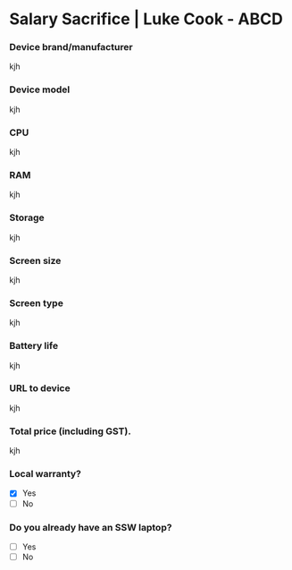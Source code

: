# Salary Sacrifice | Luke Cook - ABCD
### Device brand/manufacturer

kjh

### Device model

kjh

### CPU

kjh

### RAM

kjh

### Storage

kjh

### Screen size

kjh

### Screen type

kjh

### Battery life

kjh

### URL to device

kjh

### Total price (including GST).

kjh

### Local warranty?

- [X] Yes
- [ ] No

### Do you already have an SSW laptop?

- [ ] Yes
- [ ] No
